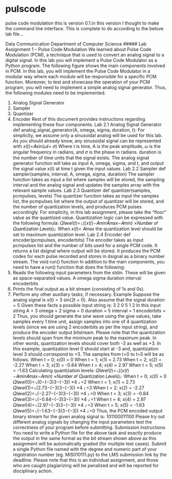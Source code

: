 # pulscode
pulse code modulation 
this is version 0.1.in this version I thought to make the  command line 
interface. 
 This is complete to do according to the belove lab file... 


Data Communication Department of Computer Science #####
Lab Assignment 1 – Pulse Code Modulation
We learned about Pulse Code Modulation (PCM), a technique that is used to convert an analog signal to a digital signal. In this lab you will implement a Pulse Code Modulator as a Python program.
The following figure shows the main components involved in PCM.
In this lab, you will implement the Pulse Code Modulator in a modular way where each module will be responsible for a specific PCM function. Moreover, to test and showcase the operation of your PCM program, you will need to implement a simple analog signal generator. Thus, the following modules need to be implemented.
1. Analog Signal Generator
2. Sampler
3. Quantizer
4. Encoder
Rest of this document provides instructions regarding implementing these four components.
Lab 2.1 Analog Signal Generator
def analog_signal_generator(A, omega, sigma, duration, t):
For simplicity, we assume only a sinusoidal analog will be used for this lab. As you should already know, any sinusoidal signal can be represented with 𝑥(𝑡)=𝐴sin(𝜔𝑡+ 𝜎)
Where t is time, A is the peak amplitude, 𝜔 is the angular frequency in radians, and 𝜎 is the phase in radians. duration is the number of time units that the signal exists.
The analog signal generator function will take as input A, omega, sigma, and t, and output the signal value x(t) at time t given the input values.
Lab 2.2 Sampler
def sampler(samples, interval, A, omega, sigma, duration)
The sampler function takes as input a list where samples will be stored, the sampling interval and the analog signal and updates the samples array with the relevant sample values.
Lab 2.3 Quantizer
def quantizer(samples, pcmpulses, levels)
The quantizer function takes as input the samples list, the pcmpulses list where the output of quantizer will be stored, and the number of quantization levels, and produces PCM pulses accordingly.
For simplicity, in this lab assignment, please take the “floor” value as the quantized value. Quantization logic can be expressed with the following formula: 𝑄𝑙𝑒𝑣𝑒𝑙(𝑡)=⌊((𝑥(𝑡)−𝐴𝑚𝑖𝑛𝐴𝑚𝑎𝑥−𝐴𝑚𝑖𝑛) ×𝑁𝑢𝑚𝑏𝑒𝑟 𝑜𝑓 𝑄𝑢𝑎𝑛𝑡𝑖𝑧𝑎𝑡𝑖𝑜𝑛 𝐿𝑒𝑣𝑒𝑙𝑠)⌋
When 𝑥(𝑡)= 𝐴𝑚𝑎𝑥 the quantization level should be set to maximum quantization level.
Lab 2.4 Encoder
def encoder(pcmpulses, encoderbits)
The encoder takes as input pcmpulses list and the number of bits used for a single PCM code. It returns a list dsignal where output will be stored. It produces the PCM codes for each pulse recorded and stores in dsignal as a binary number stream.
The void run() function
In addition to the main components, you need to have a run() function that does the following:
1. Reads the following input parameters from the stdin. These will be given as space-separated values.
A omega sigma duration interval encoderbits
2. Prints the final output as a bit stream (consisting of 1s and 0s).
3. Perform any other auxiliary tasks, if necessary.
Example
Suppose the analog signal is x(t) = 3 sin(2t + 0).
Also assume that the signal duration = 5
Given these facts a possible input string is: 3 2 0 5 1 2
In this input string
A = 3 omega = 2 sigma = 0 duration = 5 interval = 1 encoderbits = 2
Thus, you should generate the sine wave using the give values, take samples every 1 time unit, assign samples into one of 4 quantization levels (since we are using 2 encoderbits as per the input string), and produce the encoder output bitstream. Please note that the quantization levels should span from the minimum peak to the maximum peak. In other words, quantization levels should cover both -3 as well as +3. In this example, quantization level 0 should start at -3 and, quantization level 3 should correspond to +3.
The samples from t=0 to t=5 will be as follows.
When t = 0; x(0) = 0 When t = 1; x(1) = 2.73 When t = 2; x(2) = -2.27 When t = 3; x(3) = -0.84 When t = 4; x(4) = 2.97 When t = 5; x(5) = -1.63
Calculating quantization levels:
𝑄𝑙𝑒𝑣𝑒𝑙(𝑡)=⌊((𝑥(𝑡)−𝐴𝑚𝑖𝑛𝐴𝑚𝑎𝑥−𝐴𝑚𝑖𝑛) ×𝑁𝑢𝑚𝑏𝑒𝑟 𝑜𝑓 𝑄𝑢𝑎𝑛𝑡𝑖𝑧𝑎𝑡𝑖𝑜𝑛 𝐿𝑒𝑣𝑒𝑙𝑠)⌋
When t = 0; x(0) = 0
𝑄𝑙𝑒𝑣𝑒𝑙(0)=⌊(0−(−3)3−(−3)) ×4 ⌋=2
When t = 1; x(1) = 2.73
𝑄𝑙𝑒𝑣𝑒𝑙(1)=⌊(2.73−(−3)3−(−3)) ×4 ⌋=3
When t = 2; x(2) = -2.27
𝑄𝑙𝑒𝑣𝑒𝑙(2)=⌊(−2.27−(−3)3−(−3)) ×4 ⌋=0
When t = 3; x(3) = -0.84
𝑄𝑙𝑒𝑣𝑒𝑙(3)=⌊(−0.84−(−3)3−(−3)) ×4 ⌋=1
When t = 4; x(4) = 2.97
𝑄𝑙𝑒𝑣𝑒𝑙(4)=⌊(2.97−(−3)3−(−3)) ×4 ⌋=3
When t = 5; x(5) = -1.63
𝑄𝑙𝑒𝑣𝑒𝑙(5)=⌊(−1.63−(−3)3−(−3)) ×4 ⌋=0
Thus, the PCM encoded output binary stream for the given analog signal is:
101100011100
Please try out different analog signals by changing the input parameters test the correctness of your program before submitting.
Submission Instructions
You need to write a Python file for the above task and exactly produce the output in the same format as the bit stream shown above as this assignment will be automatically graded (for multiple test cases).
Submit a single Python file named with the degree and numeric part of your registration number (eg. MIS010111.py) to the LMS submission link by the deadline.
Please note that this is an individual assignment, and those who are caught plagiarizing will be penalized and will be reported for disciplinary action.